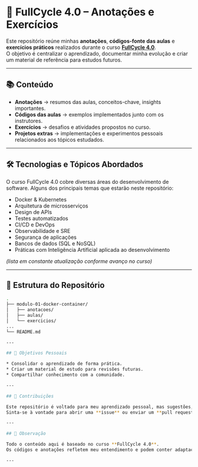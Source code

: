 # 🚀 FullCycle 4.0 – Anotações e Exercícios

Este repositório reúne minhas **anotações**, **códigos-fonte das aulas** e **exercícios práticos** realizados durante o curso **[FullCycle 4.0](https://curso.fullcycle.com.br/)**.  
O objetivo é centralizar o aprendizado, documentar minha evolução e criar um material de referência para estudos futuros.

---

## 📚 Conteúdo

- **Anotações** → resumos das aulas, conceitos-chave, insights importantes.
- **Códigos das aulas** → exemplos implementados junto com os instrutores.
- **Exercícios** → desafios e atividades propostos no curso.
- **Projetos extras** → implementações e experimentos pessoais relacionados aos tópicos estudados.

---

## 🛠️ Tecnologias e Tópicos Abordados

O curso FullCycle 4.0 cobre diversas áreas do desenvolvimento de software. Alguns dos principais temas que estarão neste repositório:

- Docker & Kubernetes  
- Arquitetura de microsserviços  
- Design de APIs  
- Testes automatizados  
- CI/CD e DevOps  
- Observabilidade e SRE  
- Segurança de aplicações  
- Bancos de dados (SQL e NoSQL)  
- Práticas com Inteligência Artificial aplicada ao desenvolvimento  

*(lista em constante atualização conforme avanço no curso)*

---

## 📂 Estrutura do Repositório

```bash
.
├── modulo-01-docker-container/
│   ├── anotacoes/
│   ├── aulas/
│   └── exercicios/
...
└── README.md

---

## 🎯 Objetivos Pessoais

* Consolidar o aprendizado de forma prática.
* Criar um material de estudo para revisões futuras.
* Compartilhar conhecimento com a comunidade.

---

## 🤝 Contribuições

Este repositório é voltado para meu aprendizado pessoal, mas sugestões, correções e ideias são sempre bem-vindas!
Sinta-se à vontade para abrir uma **issue** ou enviar um **pull request**.

---

## 📌 Observação

Todo o conteúdo aqui é baseado no curso **FullCycle 4.0**.
Os códigos e anotações refletem meu entendimento e podem conter adaptações ou comentários pessoais.

---
